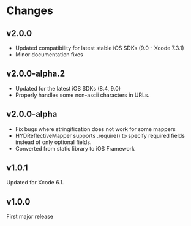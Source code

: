 Changes
=======

v2.0.0
------

 - Updated compatibility for latest stable iOS SDKs (9.0 - Xcode 7.3.1)
 - Minor documentation fixes

v2.0.0-alpha.2
--------------

 - Updated for the latest iOS SDKs (8.4, 9.0)
 - Properly handles some non-ascii characters in URLs.

v2.0.0-alpha
------------

 - Fix bugs where stringification does not work for some mappers
 - HYDReflectiveMapper supports .require() to specify required fields instead of only optional fields.
 - Converted from static library to iOS Framework

v1.0.1
------

Updated for Xcode 6.1.

v1.0.0
------

First major release
